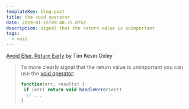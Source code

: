 ```yaml
---
templateKey: blog-post
title: the void operator
date: 2019-01-15T09:40:25.076Z
description: signal that the return value is unimportant
tags:
  - void
---
```

[Avoid Else, Return Early](http://blog.timoxley.com/post/47041269194/avoid-else-return-early) by Tim Kevin Oxley

> To more clearly signal that the return value is unimportant you can use the [void operator](https://developer.mozilla.org/en-US/docs/Web/JavaScript/Reference/Operators/void):
>
> ```js
> function(err, results) {
>  if (err) return void handleError(err)
>   // ...
> }
> ```
